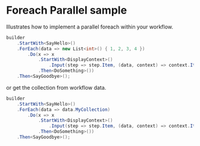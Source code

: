 # Foreach Parallel sample

Illustrates how to implement a parallel foreach within your workflow.


```c#
builder
	.StartWith<SayHello>()
	.ForEach(data => new List<int>() { 1, 2, 3, 4 })
		.Do(x => x
			.StartWith<DisplayContext>()
				.Input(step => step.Item, (data, context) => context.Item)
			.Then<DoSomething>())
	.Then<SayGoodbye>();
```

or get the collection from workflow data.

```c#
builder
	.StartWith<SayHello>()
	.ForEach(data => data.MyCollection)
		.Do(x => x
			.StartWith<DisplayContext>()
				.Input(step => step.Item, (data, context) => context.Item)
			.Then<DoSomething>())
	.Then<SayGoodbye>();

```
